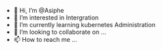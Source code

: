 - 👋 Hi, I’m @Asiphe
- 👀 I’m interested in Intergration
- 🌱 I’m currently learning kubernetes Administration
- 💞️ I’m looking to collaborate on ...
- 📫 How to reach me ...

<!---
Asiphe1996/Asiphe1996 is a ✨ special ✨ repository because its `README.md` (this file) appears on your GitHub profile.
You can click the Preview link to take a look at your changes.
--->
